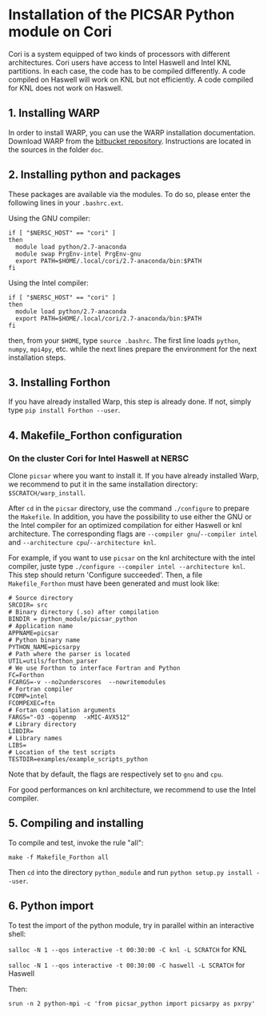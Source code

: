 # **Installation of the PICSAR Python module on Cori**

Cori is a system equipped of two kinds of processors with different architectures.
Cori users have access to Intel Haswell and Intel KNL partitions.
In each case, the code has to be compiled differently.
A code compiled on Haswell will work on KNL but not efficiently.
A code compiled for KNL does not work on Haswell.

## **1. Installing WARP**

In order to install WARP, you can use the WARP installation documentation.
Download WARP from the [bitbucket repository](https://bitbucket.org/berkeleylab/warp).
Instructions are located in the sources in the folder `doc`.

## **2. Installing python and packages**

These packages are available via the modules.
To do so, please enter the following lines in your `.bashrc.ext`.

Using the GNU compiler:

```
if [ "$NERSC_HOST" == "cori" ]
then
  module load python/2.7-anaconda
  module swap PrgEnv-intel PrgEnv-gnu
  export PATH=$HOME/.local/cori/2.7-anaconda/bin:$PATH
fi
```

Using the Intel compiler:

```
if [ "$NERSC_HOST" == "cori" ]
then
  module load python/2.7-anaconda
  export PATH=$HOME/.local/cori/2.7-anaconda/bin:$PATH
fi
```

then, from your `$HOME`, type `source .bashrc`. The first line loads
`python`, `numpy`, `mpi4py`, etc. while the next lines prepare the
environment for the next installation steps.

## **3. Installing Forthon**

If you have already installed Warp, this step is already done.
If not, simply type `pip install Forthon --user`.

## **4. Makefile_Forthon configuration**

### **On the cluster Cori for Intel Haswell at NERSC**

Clone `picsar` where you want to install it.
If you have already installed Warp,
we recommend to put it in the same installation directory: `$SCRATCH/warp_install`.

After `cd` in the `picsar` directory, use the command `./configure` to prepare
the `Makefile`.
In addition, you have the possibility to use either the GNU or
the Intel compiler for an optimized compilation for either Haswell or
knl architecture. The corresponding flags are `--compiler gnu`/`--compiler intel`
and `--architecture cpu`/`--architecture knl`.

For example, if you want to use `picsar` on the knl architecture with the intel
compiler, juste type `./configure --compiler intel --architecture knl`.
This step should return 'Configure succeeded'. Then, a file  `Makefile_Forthon` must have been generated and must look like:

```
# Source directory
SRCDIR= src
# Binary directory (.so) after compilation
BINDIR = python_module/picsar_python
# Application name
APPNAME=picsar
# Python binary name
PYTHON_NAME=picsarpy
# Path where the parser is located
UTIL=utils/forthon_parser
# We use Forthon to interface Fortran and Python
FC=Forthon
FCARGS=-v --no2underscores  --nowritemodules
# Fortran compiler
FCOMP=intel
FCOMPEXEC=ftn
# Fortan compilation arguments
FARGS="-O3 -qopenmp  -xMIC-AVX512"
# Library directory
LIBDIR=
# Library names
LIBS=
# Location of the test scripts
TESTDIR=examples/example_scripts_python
```

Note that by default, the flags are respectively set to `gnu` and `cpu`.

For good performances on knl architecture, we recommend to use the Intel compiler.

## **5. Compiling and installing**

To compile and test, invoke the rule "all":
```
make -f Makefile_Forthon all
```
Then `cd` into the directory `python_module` and run `python setup.py install --user`.


## **6. Python import**

To test the import of the python module, try in parallel within an interactive
shell:

`salloc -N 1 --qos interactive -t 00:30:00 -C knl -L SCRATCH` for KNL

`salloc -N 1 --qos interactive -t 00:30:00 -C haswell -L SCRATCH` for Haswell

Then:

```
srun -n 2 python-mpi -c 'from picsar_python import picsarpy as pxrpy'
```
